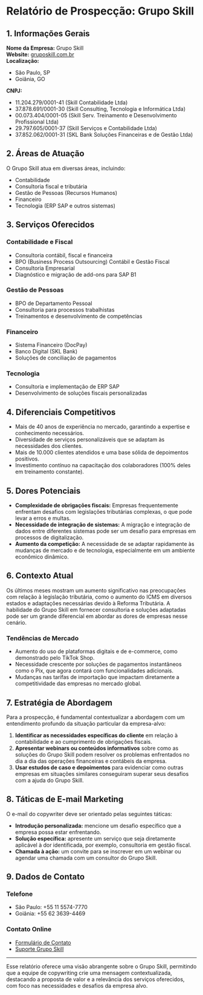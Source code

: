 # Relatório de Prospecção: Grupo Skill

## 1. Informações Gerais
**Nome da Empresa:** Grupo Skill  
**Website:** [gruposkill.com.br](http://www.gruposkill.com.br)  
**Localização:**  
- São Paulo, SP
- Goiânia, GO  

**CNPJ:**   
- 11.204.279/0001-41 (Skill Contabilidade Ltda)  
- 37.878.691/0001-30 (Skill Consulting, Tecnologia e Informática Ltda)  
- 00.073.404/0001-05 (Skill Serv. Treinamento e Desenvolvimento Profissional Ltda)  
- 29.797.605/0001-37 (Skill Serviços e Contabilidade Ltda)  
- 37.852.062/0001-31 (SKL Bank Soluções Financeiras e de Gestão Ltda)  

## 2. Áreas de Atuação
O Grupo Skill atua em diversas áreas, incluindo:
- Contabilidade
- Consultoria fiscal e tributária
- Gestão de Pessoas (Recursos Humanos)
- Financeiro
- Tecnologia (ERP SAP e outros sistemas)

## 3. Serviços Oferecidos
### Contabilidade e Fiscal
- Consultoria contábil, fiscal e financeira
- BPO (Business Process Outsourcing) Contábil e Gestão Fiscal
- Consultoria Empresarial
- Diagnóstico e migração de add-ons para SAP B1

### Gestão de Pessoas
- BPO de Departamento Pessoal
- Consultoria para processos trabalhistas
- Treinamentos e desenvolvimento de competências

### Financeiro
- Sistema Financeiro (DocPay)
- Banco Digital (SKL Bank)
- Soluções de conciliação de pagamentos

### Tecnologia
- Consultoria e implementação de ERP SAP
- Desenvolvimento de soluções fiscais personalizadas

## 4. Diferenciais Competitivos
- Mais de 40 anos de experiência no mercado, garantindo a expertise e conhecimento necessários.
- Diversidade de serviços personalizáveis que se adaptam às necessidades dos clientes.
- Mais de 10.000 clientes atendidos e uma base sólida de depoimentos positivos.
- Investimento contínuo na capacitação dos colaboradores (100% deles em treinamento constante).

## 5. Dores Potenciais
- **Complexidade de obrigações fiscais:** Empresas frequentemente enfrentam desafios com legislações tributárias complexas, o que pode levar a erros e multas.
- **Necessidade de integração de sistemas:** A migração e integração de dados entre diferentes sistemas pode ser um desafio para empresas em processos de digitalização.
- **Aumento da competição:** A necessidade de se adaptar rapidamente às mudanças de mercado e de tecnologia, especialmente em um ambiente econômico dinâmico.

## 6. Contexto Atual
Os últimos meses mostram um aumento significativo nas preocupações com relação à legislação tributária, como o aumento do ICMS em diversos estados e adaptações necessárias devido à Reforma Tributária. A habilidade do Grupo Skill em fornecer consultoria e soluções adaptadas pode ser um grande diferencial em abordar as dores de empresas nesse cenário.

### Tendências de Mercado
- Aumento do uso de plataformas digitais e de e-commerce, como demonstrado pelo TikTok Shop.
- Necessidade crescente por soluções de pagamentos instantâneos como o Pix, que agora contará com funcionalidades adicionais.
- Mudanças nas tarifas de importação que impactam diretamente a competitividade das empresas no mercado global.

## 7. Estratégia de Abordagem
Para a prospecção, é fundamental contextualizar a abordagem com um entendimento profundo da situação particular da empresa-alvo:
1. **Identificar as necessidades específicas do cliente** em relação à contabilidade e ao cumprimento de obrigações fiscais.
2. **Apresentar webinars ou conteúdos informativos** sobre como as soluções do Grupo Skill podem resolver os problemas enfrentados no dia a dia das operações financeiras e contábeis da empresa.
3. **Usar estudos de caso e depoimentos** para evidenciar como outras empresas em situações similares conseguiram superar seus desafios com a ajuda do Grupo Skill.

## 8. Táticas de E-mail Marketing
O e-mail do copywriter deve ser orientado pelas seguintes táticas:
- **Introdução personalizada:** mencione um desafio específico que a empresa possa estar enfrentando.
- **Solução específica:** apresente um serviço que seja diretamente aplicável à dor identificada, por exemplo, consultoria em gestão fiscal.
- **Chamada à ação:** um convite para se inscrever em um webinar ou agendar uma chamada com um consultor do Grupo Skill.

## 9. Dados de Contato
### Telefone
- São Paulo: +55 11 5574-7770
- Goiânia: +55 62 3639-4469

### Contato Online
- [Formulário de Contato](https://gruposkill.com.br/contato)
- [Suporte Grupo Skill](https://suporte.gruposkill.com.br/)

---

Esse relatório oferece uma visão abrangente sobre o Grupo Skill, permitindo que a equipe de copywriting crie uma mensagem contextualizada, destacando a proposta de valor e a relevância dos serviços oferecidos, com foco nas necessidades e desafios da empresa alvo.